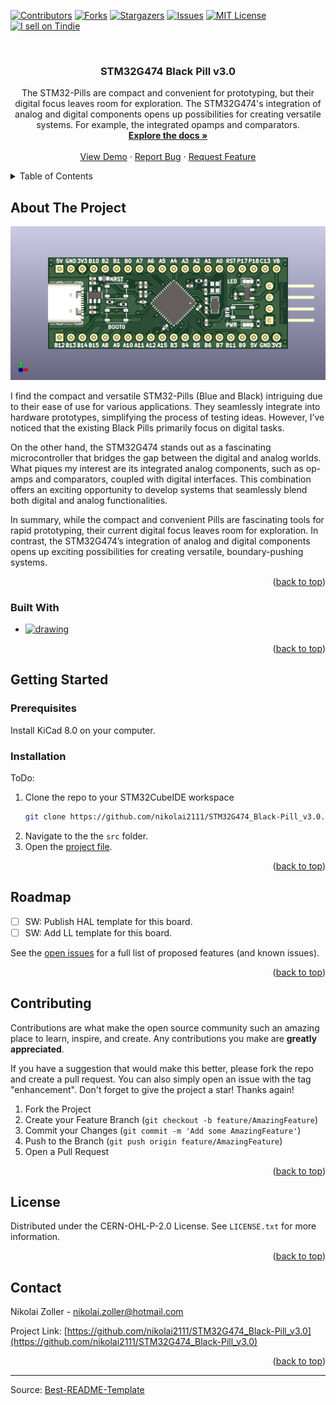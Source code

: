 <!-- Improved compatibility of back to top link: See: https://github.com/othneildrew/Best-README-Template/pull/73 -->
<a name="readme-top"></a>
<!--
*** Thanks for checking out the Best-README-Template. If you have a suggestion
*** that would make this better, please fork the repo and create a pull request
*** or simply open an issue with the tag "enhancement".
*** Don't forget to give the project a star!
*** Thanks again! Now go create something AMAZING! :D
-->



<!-- PROJECT SHIELDS -->
<!--
*** I'm using markdown "reference style" links for readability.
*** Reference links are enclosed in brackets [ ] instead of parentheses ( ).
*** See the bottom of this document for the declaration of the reference variables
*** for contributors-url, forks-url, etc. This is an optional, concise syntax you may use.
*** https://www.markdownguide.org/basic-syntax/#reference-style-links
-->
[![Contributors][contributors-shield]][contributors-url]
[![Forks][forks-shield]][forks-url]
[![Stargazers][stars-shield]][stars-url]
[![Issues][issues-shield]][issues-url]
[![MIT License][license-shield]][license-url]
<a href="https://www.tindie.com/stores/nikolai2111/?ref=offsite_badges&utm_source=sellers_Nikolai2111&utm_medium=badges&utm_campaign=badge_small"><img src="https://d2ss6ovg47m0r5.cloudfront.net/badges/tindie-smalls.png" alt="I sell on Tindie" width="110" height="30"></a> <!-- ToDo: paste real tindie link -->



<!-- PROJECT LOGO -->
<br />
<div align="center">
  <a href="https://github.com/nikolai2111/STM32G474_Black-Pill_v3.0"></a>

<h3 align="center">STM32G474 Black Pill v3.0</h3>

  <p align="center">
    The STM32-Pills are compact and convenient for prototyping, but their digital focus leaves room for exploration. The STM32G474's integration of analog and digital components opens up possibilities for creating versatile systems. For example, the integrated opamps and comparators. 
    <br />
    <a href="https://github.com/nikolai2111/STM32G474_Black-Pill_v3.0"><strong>Explore the docs »</strong></a>
    <br />
    <br />
    <a href="https://github.com/nikolai2111/STM32G474_Black-Pill_v3.0">View Demo</a>
    ·
    <a href="https://github.com/nikolai2111/STM32G474_Black-Pill_v3.0/issues/new?labels=bug&template=bug-report---.md">Report Bug</a>
    ·
    <a href="https://github.com/nikolai2111/STM32G474_Black-Pill_v3.0/issues/new?labels=enhancement&template=feature-request---.md">Request Feature</a>
  </p>
</div>



<!-- TABLE OF CONTENTS -->
<details>
  <summary>Table of Contents</summary>
  <ol>
    <li>
      <a href="#about-the-project">About The Project</a>
      <ul>
        <li><a href="#built-with">Built With</a></li>
      </ul>
    </li>
    <li>
      <a href="#getting-started">Getting Started</a>
      <ul>
        <li><a href="#prerequisites">Prerequisites</a></li>
        <li><a href="#installation">Installation</a></li>
      </ul>
    </li>
    <li><a href="#roadmap">Roadmap</a></li>
    <li><a href="#contributing">Contributing</a></li>
    <li><a href="#license">License</a></li>
    <li><a href="#contact">Contact</a></li>
  </ol>
</details>



<!-- ABOUT THE PROJECT -->
## About The Project

[![Product Name Screen Shot][product-screenshot]](https://www.tindie.com/stores/nikolai2111/?ref=offsite_badges&utm_source=sellers_Nikolai2111&utm_medium=badges&utm_campaign=badge_small) <!-- ToDo: paste real tindie link -->

I find the compact and versatile STM32-Pills (Blue and Black) intriguing due to their ease of use for various applications. They seamlessly integrate into hardware prototypes, simplifying the process of testing ideas. However, I’ve noticed that the existing Black Pills primarily focus on digital tasks.

On the other hand, the STM32G474 stands out as a fascinating microcontroller that bridges the gap between the digital and analog worlds. What piques my interest are its integrated analog components, such as op-amps and comparators, coupled with digital interfaces. This combination offers an exciting opportunity to develop systems that seamlessly blend both digital and analog functionalities.

In summary, while the compact and convenient Pills are fascinating tools for rapid prototyping, their current digital focus leaves room for exploration. In contrast, the STM32G474’s integration of analog and digital components opens up exciting possibilities for creating versatile, boundary-pushing systems.

<p align="right">(<a href="#readme-top">back to top</a>)</p>



### Built With

* [<img src="https://upload.wikimedia.org/wikipedia/commons/5/59/KiCad-Logo.svg" alt="drawing" width="50"/>][Kicad-url]

<p align="right">(<a href="#readme-top">back to top</a>)</p>



<!-- GETTING STARTED -->
## Getting Started

### Prerequisites

Install KiCad 8.0 on your computer.

### Installation

ToDo:
1. Clone the repo to your STM32CubeIDE workspace
   ```sh
   git clone https://github.com/nikolai2111/STM32G474_Black-Pill_v3.0.git
   ```
2. Navigate to the the `src` folder.
3. Open the [project file](src/STM32G474_Black-Pill_v3.0.kicad_pro).

<p align="right">(<a href="#readme-top">back to top</a>)</p>



<!-- ROADMAP -->
## Roadmap

- [ ] SW: Publish HAL template for this board.
- [ ] SW: Add LL template for this board.

See the [open issues](https://github.com/nikolai2111/STM32G474_Black-Pill_v3.0/issues) for a full list of proposed features (and known issues).

<p align="right">(<a href="#readme-top">back to top</a>)</p>



<!-- CONTRIBUTING -->
## Contributing

Contributions are what make the open source community such an amazing place to learn, inspire, and create. Any contributions you make are **greatly appreciated**.

If you have a suggestion that would make this better, please fork the repo and create a pull request. You can also simply open an issue with the tag "enhancement".
Don't forget to give the project a star! Thanks again!

1. Fork the Project
2. Create your Feature Branch (`git checkout -b feature/AmazingFeature`)
3. Commit your Changes (`git commit -m 'Add some AmazingFeature'`)
4. Push to the Branch (`git push origin feature/AmazingFeature`)
5. Open a Pull Request

<p align="right">(<a href="#readme-top">back to top</a>)</p>



<!-- LICENSE -->
## License

Distributed under the CERN-OHL-P-2.0 License. See `LICENSE.txt` for more information.

<p align="right">(<a href="#readme-top">back to top</a>)</p>



<!-- CONTACT -->
## Contact

Nikolai Zoller - nikolai.zoller@hotmail.com

Project Link: [https://github.com/nikolai2111/STM32G474_Black-Pill_v3.0](https://github.com/nikolai2111/STM32G474_Black-Pill_v3.0)

<p align="right">(<a href="#readme-top">back to top</a>)</p>


---
Source: [Best-README-Template](https://github.com/othneildrew/Best-README-Template)



<!-- MARKDOWN LINKS & IMAGES -->
<!-- https://www.markdownguide.org/basic-syntax/#reference-style-links -->
[contributors-shield]: https://img.shields.io/github/contributors/nikolai2111/STM32G474_Black-Pill_v3.0.svg?style=for-the-badge
[contributors-url]: https://github.com/nikolai2111/STM32G474_Black-Pill_v3.0/graphs/contributors
[forks-shield]: https://img.shields.io/github/forks/nikolai2111/STM32G474_Black-Pill_v3.0.svg?style=for-the-badge
[forks-url]: https://github.com/nikolai2111/STM32G474_Black-Pill_v3.0/network/members
[stars-shield]: https://img.shields.io/github/stars/nikolai2111/STM32G474_Black-Pill_v3.0.svg?style=for-the-badge
[stars-url]: https://github.com/nikolai2111/STM32G474_Black-Pill_v3.0/stargazers
[issues-shield]: https://img.shields.io/github/issues/nikolai2111/STM32G474_Black-Pill_v3.0.svg?style=for-the-badge
[issues-url]: https://github.com/nikolai2111/STM32G474_Black-Pill_v3.0/issues
[license-shield]: https://img.shields.io/github/license/nikolai2111/STM32G474_Black-Pill_v3.0.svg?style=for-the-badge
[license-url]: https://github.com/nikolai2111/STM32G474_Black-Pill_v3.0/blob/master/LICENSE.txt
[product-screenshot]: PCB-3D_Top_A.png
[Kicad-url]: https://www.kicad.org/